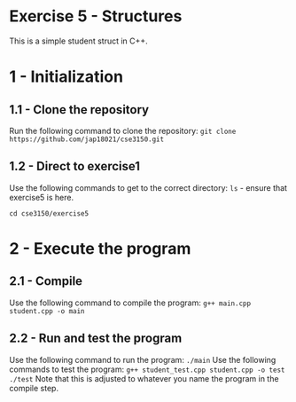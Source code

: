 # Exercise 5 - Structures
This is a simple student struct in C++.
# 1 - Initialization
## 1.1 - Clone the repository
Run the following command to clone the repository:
`git clone https://github.com/jap18021/cse3150.git`
## 1.2 - Direct to exercise1
Use the following commands to get to the correct directory:
`ls` - ensure that exercise5 is here.

`cd cse3150/exercise5`
# 2 - Execute the program
## 2.1 - Compile
Use the following command to compile the program:
`g++ main.cpp student.cpp -o main`
## 2.2 - Run and test the program
Use the following command to run the program:
`./main`
Use the following commands to test the program:
`g++ student_test.cpp student.cpp -o test`
`./test`
Note that this is adjusted to whatever you name the program in the compile step.
